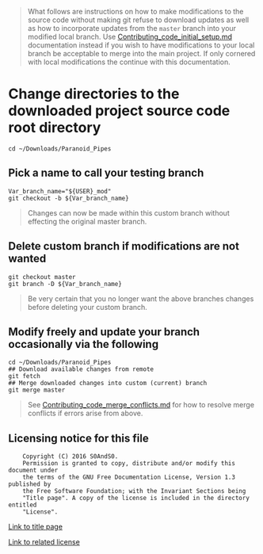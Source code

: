 > What follows are instructions on how to make modifications to the source
> code without making git refuse to download updates as well as how to
> incorporate updates from the `master` branch into your modified local branch.
> Use [Contributing_code_initial_setup.md](Contributing_code_initial_setup.md)
> documentation instead if you wish to have modifications to your local branch
> be acceptable to merge into the main project. If only cornered with local
> modifications the continue with this documentation.

# Change directories to the downloaded project source code root directory

```
cd ~/Downloads/Paranoid_Pipes
```

## Pick a name to call your testing branch

```
Var_branch_name="${USER}_mod"
git checkout -b ${Var_branch_name}
```

> Changes can now be made within this custom branch without effecting the
> original master branch.

## Delete custom branch if modifications are not wanted

```
git checkout master
git branch -D ${Var_branch_name}
```

> Be very certain that you no longer want the above branches changes before
> deleting your custom branch.

## Modify freely and update your branch occasionally via the following

```
cd ~/Downloads/Paranoid_Pipes
## Download available changes from remote
git fetch
## Merge downloaded changes into custom (current) branch
git merge master
```

> See [Contributing_code_merge_conflicts.md](Documentation/Contributing_code_merge_conflicts.md)
> for how to resolve merge conflicts if errors arise from above.

## Licensing notice for this file

```
    Copyright (C) 2016 S0AndS0.
    Permission is granted to copy, distribute and/or modify this document under
    the terms of the GNU Free Documentation License, Version 1.3 published by
    the Free Software Foundation; with the Invariant Sections being
    "Title page". A copy of the license is included in the directory entitled
    "License".
```

[Link to title page](Contributing_Financially.md)

[Link to related license](../Licenses/GNU_FDLv1.3_Documentation.md)
